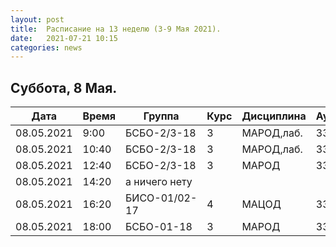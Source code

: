 ```yaml
---
layout: post
title:  Расписание на 13 неделю (3-9 Мая 2021).
date:   2021-07-21 10:15
categories: news
---
```


## Суббота, 8 Мая.

| Дата          | Время   | Группа        | Курс | Дисциплина  | Аудитория  |
| ------------- | ------- | ------------- | ---- | ----------- | ---------- |
|08.05.2021     | 9:00    |БСБО-2/3-18    |3     |МАРОД,лаб.   |334         |
|08.05.2021     |10:40    |БСБО-2/3-18    |3     |МАРОД,лаб.   |334         |
|08.05.2021     |12:40    |БСБО-2/3-18    |3     |МАРОД        |334         |
|08.05.2021     |14:20    |а ничего нету  |      |             |            |
|08.05.2021     |16:20    |БИСО-01/02-17  |4     |МАЦОД        |334         |
|08.05.2021     |18:00    |БСБО-01-18     |3     |МАРОД        |334         |

